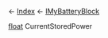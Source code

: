 ← [Index](Api-Index) ← [IMyBatteryBlock](Sandbox.ModAPI.Ingame.IMyBatteryBlock)

[float](System.Single) CurrentStoredPower

